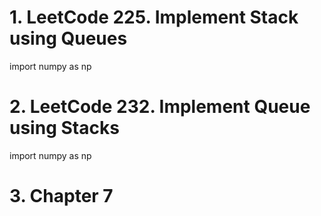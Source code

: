 # 1. LeetCode 225. Implement Stack using Queues
import numpy as np
# 2. LeetCode 232. Implement Queue using Stacks
import numpy as np
# 3. Chapter 7

